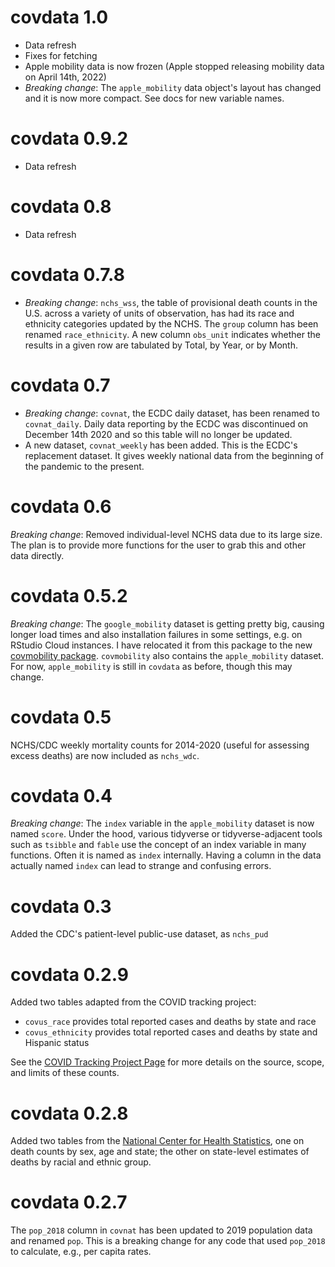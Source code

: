 # covdata 1.0
- Data refresh
- Fixes for fetching
- Apple mobility data is now frozen (Apple stopped releasing mobility data on April 14th, 2022)
- *Breaking change*: The `apple_mobility` data object's layout has changed and it is now more compact. See docs for new variable names.

# covdata 0.9.2
- Data refresh

# covdata 0.8
- Data refresh

# covdata 0.7.8
- *Breaking change*: `nchs_wss`, the table of provisional death counts in the U.S. across a variety of units of observation, has had its race and ethnicity categories updated by the NCHS. The `group` column has been renamed `race_ethnicity`. A new column `obs_unit` indicates whether the results in a given row are tabulated by Total, by Year, or by Month.  

# covdata 0.7
- *Breaking change*: `covnat`, the ECDC daily dataset, has been renamed to `covnat_daily`. Daily data reporting by the ECDC was discontinued on December 14th 2020 and so this table will no longer be updated.
- A new dataset, `covnat_weekly` has been added. This is the ECDC's replacement dataset. It gives weekly national data from the beginning of the pandemic to the present.

# covdata 0.6
*Breaking change*: Removed individual-level NCHS data due to its large size. The plan is to provide more functions for the user to grab this and other data directly.

# covdata 0.5.2

*Breaking change*: The `google_mobility` dataset is getting pretty big, causing longer load times and also installation failures in some settings, e.g. on RStudio Cloud instances. I have relocated it from this package to the new [covmobility package](https://kjhealy.github.io/covmobility). `covmobility` also contains the `apple_mobility` dataset. For now, `apple_mobility` is still in `covdata` as before, though this may change.

# covdata 0.5

NCHS/CDC weekly mortality counts for 2014-2020 (useful for assessing excess deaths) are now included as `nchs_wdc`.

# covdata 0.4

*Breaking change*: The `index` variable in the `apple_mobility` dataset is now named `score`. Under the hood, various tidyverse or tidyverse-adjacent tools such as `tsibble` and `fable` use the concept of an index variable in many functions. Often it is named as `index` internally. Having a column in the data actually named `index` can lead to strange and confusing errors.

# covdata 0.3

Added the CDC's patient-level public-use dataset, as `nchs_pud`

# covdata 0.2.9

Added two tables adapted from the COVID tracking project:  
- `covus_race` provides total reported cases and deaths by state and race
- `covus_ethnicity` provides total reported cases and deaths by state and Hispanic status

See the [COVID Tracking Project Page](https://covidtracking.com/race/about) for more details on the source, scope, and limits of these counts.

# covdata 0.2.8

Added two tables from the [National Center for Health Statistics](https://www.cdc.gov/nchs/), one on death counts by sex, age and state; the other on state-level estimates of deaths by racial and ethnic group.

# covdata 0.2.7

The `pop_2018` column in `covnat` has been updated to 2019 population data and renamed `pop`. This is a breaking change for any code that used `pop_2018` to calculate, e.g., per capita rates. 

